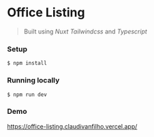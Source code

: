 # Office Listing

> Built using _Nuxt_ _Tailwindcss_ and _Typescript_

### Setup

```
$ npm install
```

### Running locally

```
$ npm run dev
```

### Demo

https://office-listing.claudivanfilho.vercel.app/
